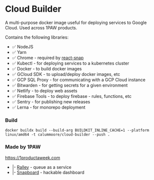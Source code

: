 # Cloud Builder

A multi-purpose docker image useful for deploying services to Google Cloud. Used across 1PAW products.

Contains the following libraries:

* ✅ NodeJS
* ✅ Yarn
* ✅ Chrome - required by [react-snap](https://github.com/stereobooster/react-snap)
* ✅ Kubectl - for deploying services to a kubernetes cluster
* ✅ Docker - to build docker images
* ✅ GCloud SDK - to upload/deploy docker images, etc
* ✅ GCP SQL Proxy - for communicating with a GCP Cloud instance
* ✅ Bitwarden - for getting secrets for a given environment
* ✅ Netlify - to deploy web assets
* ✅ Firebase Tools - to deploy firebase - rules, functions, etc
* ✅ Sentry - for publishing new releases
* ✅ Lerna - for monorepo deployment


### Build

```
docker buildx build --build-arg BUILDKIT_INLINE_CACHE=1 --platform linux/amd64 -t calummoore/cloud-builder --push .
```


### Made by 1PAW

https://1productaweek.com
  * |- [Ralley](https://ralley.io) - queue as a service
  * |- [Snapboard](https://snapboard.io) - hackable dashboard
